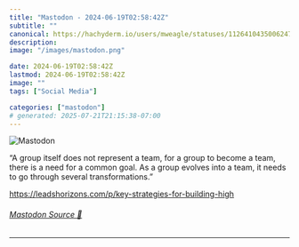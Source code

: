```yaml
---
title: "Mastodon - 2024-06-19T02:58:42Z"
subtitle: ""
canonical: https://hachyderm.io/users/mweagle/statuses/112641043500624767
description:
image: "/images/mastodon.png"

date: 2024-06-19T02:58:42Z
lastmod: 2024-06-19T02:58:42Z
image: ""
tags: ["Social Media"]

categories: ["mastodon"]
# generated: 2025-07-21T21:15:38-07:00
---
```

![Mastodon](/images/mastodon.png)

<p>“A group itself does not represent a team, for a group to become a team, there is a need for a common goal. As a group evolves into a team, it needs to go through several transformations.”</p><p><a href="https://leadshorizons.com/p/key-strategies-for-building-high" target="_blank" rel="nofollow noopener noreferrer" translate="no"><span class="invisible">https://</span><span class="ellipsis">leadshorizons.com/p/key-strate</span><span class="invisible">gies-for-building-high</span></a></p>


###### [Mastodon Source 🐘](https://hachyderm.io/@mweagle/112641043500624767)

___
